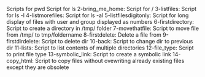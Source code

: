 Scripts for pwd
Script for ls
2-bring_me_home: Script for /
3-listfiles: Script for ls -l
4-listmorefiles: Script for ls -al
5-listfilesdigitonly: Script for long display of files with user and group displayed as numbers
6-firstdirectory: Script to create a directory in /tmp/ folder
7-movethatfile: Script to move file from /tmp/ to tmp/foldername
8-firstdelete: Delete a file from
9-firstdirdelete: Script to delete dir
10-back: Script to change dir to previous dir
11-lists: Script to list contents of multiple directories
12-file_type: Script to print file type
13-symbolic_link: Script to create a symbolic link
14-copy_html: Script to copy files without ovewriting already existing files except they are obsolete
